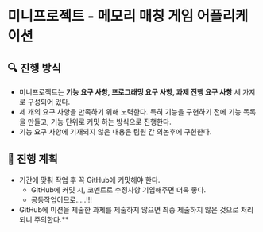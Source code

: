 # 미니프로젝트 - 메모리 매칭 게임 어플리케이션

## 🔍 진행 방식

- 미니프로젝트는 **기능 요구 사항, 프로그래밍 요구 사항, 과제 진행 요구 사항** 세 가지로 구성되어 있다.
- 세 개의 요구 사항을 만족하기 위해 노력한다. 특히 기능을 구현하기 전에 기능 목록을 만들고, 기능 단위로 커밋 하는 방식으로 진행한다.
- 기능 요구 사항에 기재되지 않은 내용은 팀원 간 의논후에 구현한다.

## 📮 진행 계획

- 기간에 맞춰 작업 후 꼭 GitHub에 커밋해야 한다.
    - GitHub에 커밋 시, 코멘트로 수정사항 기입해주면 더욱 좋다.
    - 공동작업이므로.....!!!
- GitHub에 미션을 제출한 과제를 제출하지 않으면 최종 제출하지 않은 것으로 처리되니 주의한다.**
